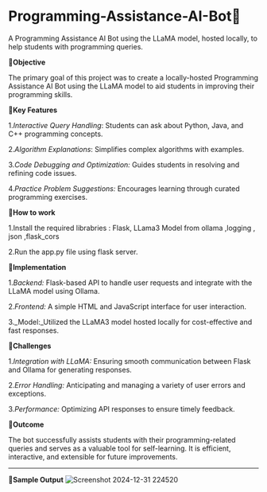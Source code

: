 # Programming-Assistance-AI-Bot🤖
A Programming Assistance AI Bot using the LLaMA model, hosted locally, to help students with programming queries.

🎯**Objective**

The primary goal of this project was to create a locally-hosted Programming Assistance AI Bot using the LLaMA model to aid students in improving their programming skills.

🎯**Key Features**

1._Interactive Query Handling_: Students can ask about Python, Java, and C++ programming concepts.

2._Algorithm Explanations_: Simplifies complex algorithms with examples.

3._Code Debugging and Optimization:_ Guides students in resolving and refining code issues.

4._Practice Problem Suggestions:_ Encourages learning through curated programming exercises.

🎯**How to work**

1.Install the required librabries : Flask, LLama3 Model from ollama ,logging , json ,flask_cors

2.Run the app.py file using flask server.

   
🎯**Implementation**

1._Backend:_ Flask-based API to handle user requests and integrate with the LLaMA model using Ollama.

2._Frontend:_ A simple HTML and JavaScript interface for user interaction.

3._Model:_Utilized the LLaMA3 model hosted locally for cost-effective and fast responses.


🎯**Challenges**

1._Integration with LLaMA:_ Ensuring smooth communication between Flask and Ollama for generating responses.

2._Error Handling:_ Anticipating and managing a variety of user errors and exceptions.

3._Performance:_ Optimizing API responses to ensure timely feedback.

🎯**Outcome**

The bot successfully assists students with their programming-related queries and serves as a valuable tool for self-learning. It is efficient, interactive, and extensible for future improvements.

---

🎯**Sample Output**
![Screenshot 2024-12-31 224520](https://github.com/user-attachments/assets/c638b31e-7863-4c65-95f8-90259b892b93)


